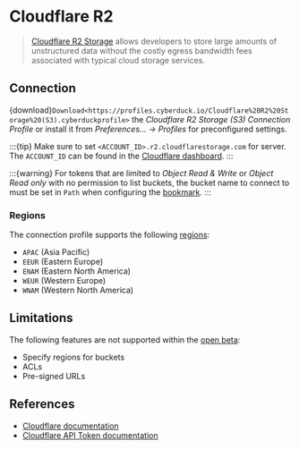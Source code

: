 Cloudflare R2
====

> [Cloudflare R2 Storage](https://www.cloudflare.com/products/r2/) allows developers to store large amounts of unstructured data without the costly egress bandwidth fees associated with typical cloud storage services.

## Connection

{download}`Download<https://profiles.cyberduck.io/Cloudflare%20R2%20Storage%20(S3).cyberduckprofile>` the *Cloudflare R2 Storage (S3) Connection Profile* or install it from *Preferences… → Profiles* for preconfigured settings.

:::{tip}
Make sure to set `<ACCOUNT_ID>.r2.cloudflarestorage.com` for server. The `ACCOUNT_ID` can be found in the [Cloudflare dashboard](https://developers.cloudflare.com/fundamentals/setup/find-account-and-zone-ids/).
:::

:::{warning}
For tokens that are limited to _Object Read & Write_ or _Object Read only_ with no permission to list buckets, the bucket name to
connect to must be set in `Path` when configuring the [bookmark](../../cyberduck/bookmarks.md#edit-bookmark).
:::

### Regions
The connection profile supports the following [regions](https://developers.cloudflare.com/r2/reference/data-location/#available-hints):

- `APAC` (Asia Pacific)
- `EEUR` (Eastern Europe)
- `ENAM` (Eastern North America)
- `WEUR` (Western Europe)
- `WNAM` (Western North America)

## Limitations

The following features are not supported within the [open beta](https://blog.cloudflare.com/r2-open-beta/):
- Specify regions for buckets
- ACLs
- Pre-signed URLs 

## References

- [Cloudflare documentation](https://developers.cloudflare.com/r2/get-started/)
- [Cloudflare API Token documentation](https://developers.cloudflare.com/r2/api/tokens/)
